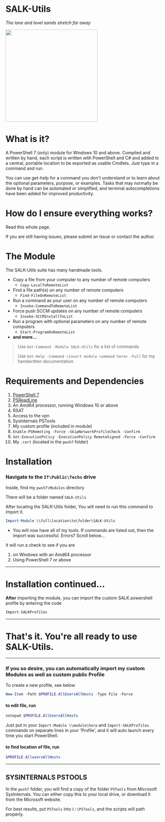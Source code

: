 # SALK-Utils

*The lone and level sands stretch far away* 

<img src="https://user-images.githubusercontent.com/59990200/163192337-3a61bd0e-1050-48d7-9cd2-c448cc6f6ce9.JPG" width="300">


# What is it?

A PowerShell 7 (only) module for Windows 10 and above. Compiled and written by hand, each script is written with PowerShell and C# and added to a central, portable location to be exported as usable Cmdlets. Just type in a command and run. 

You can use get-help for a command you don't understand or to learn about the optional parameters, purpose, or examples. Tasks that may normally be done by hand can be automated or simplified, and terminal autocompletions have been added for improved productivity.

# How do I ensure everything works?

Read this whole page.

If you are still having issues, please submit an Issue or contact the author.



# The Module

The SALK-Utils suite has many handmade tools. 

- Copy a file from your computer to any number of remote computers 
  - `Copy-LocalToRemoteList`
- Find a file path(s) on any number of remote computers 
  - `Find-FileOnRemoteList`
- Run a command as your user on any number of remote computers 
  - `Invoke-CommandToRemoteList`
- Force push SCCM updates on any number of remote computers 
  - `Invoke-SCCMInstallToList`
- Run a program with optional parameters on any number of remote computers 
  - `Start-ProgramOnRemoteList`
- **and more...**

> Use `Get-Command -Module SALK-Utils` for a list of commands
> 
> Use `Get-Help -Command <insert module command here> -Full` for my handwritten documentation

# Requirements and Dependencies
1. [PowerShell 7](<https://github.com/PowerShell/PowerShell/releases/download/v7.3.0-preview.3/PowerShell-7.3.0-preview.3-win-x64.msi>)
2. [PSReadLine](https://github.com/scubamount/salk--modules/tree/master/mymodules)
3. An Amd64 processor, running Windows 10 or above
4. RSAT
5. Access to the vpn
6. SysInternals PSTools
7. My custom profile (included in module)
8. `Enable-PSRemoting -Force -SkipNetworkProfileCheck -Confirm`
9. `Set-ExecutionPolicy -ExecutionPolicy RemoteSigned -Force -Confirm`
10. My `.cert` (located in the `pwsh7` folder)


# Installation
### Navigate to the `IT\Public\Techs` drive
Inside, find my `pwsh7\Modules` directory

There will be a folder named `SALK-Utils`


After locating the SALK-Utils folder, You will need to run this command to import it.

```powershell
Import-Module \\full\location\to\folder\SALK-Utils
```

- You will now have all of my tools. If commands are listed out, then the import was successful. Errors? Scroll below...

It will run a check to see if you are 
1. on Windows with an Amd64 processor
2. Using PowerShell 7 or above

***

# Installation continued...

__After__ importing the module, you can import the custom SALK powershell profile by entering the code 
```powershell
Import-SALKProfiles
```

***


# That's it. You're all ready to use SALK-Utils.


***

### If you so desire, you can automatically import my custom Modules as well as custom public Profile


To create a new profile, see below

```powershell
New-Item -Path $PROFILE.AllUsersAllHosts -Type File -Force
```
#### to edit file, run

```powershell
notepad $PROFILE.AllUsersAllHosts
```

Just put in your `Import-Module \\module\here` and `Import-SALKProfiles` commands on separate lines in your 'Profile', and it will auto launch every time you start PowerShell.

#### to find location of file, run

```powershell
$PROFILE.AllusersAllHosts
```


***

## SYSINTERNALS PSTOOLS

In the `pwsh7` folder, you will find a copy of the folder `PSTools` from Microsoft SysInternals. You can either copy this to your local drive, or download it from the Microsoft website.

For best results, put `PSTools` into `C:\PSTools`, and the scripts will path properly.



